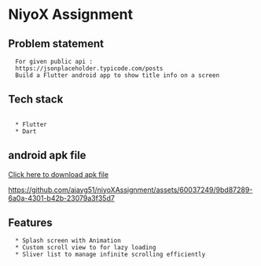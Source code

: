 #  NiyoX Assignment

##  Problem statement
```
  For given public api :
  https://jsonplaceholder.typicode.com/posts
  Build a Flutter android app to show title info on a screen

```

##  Tech stack
```

  * Flutter
  * Dart

```
##  android apk file
<a href="">Click here to download apk file </a>

https://github.com/ajayg51/niyoXAssignment/assets/60037249/9bd87289-6a0a-4301-b42b-23079a3f35d7

## Features
```
  * Splash screen with Animation
  * Custom scroll view to for lazy loading
  * Sliver list to manage infinite scrolling efficiently
```
